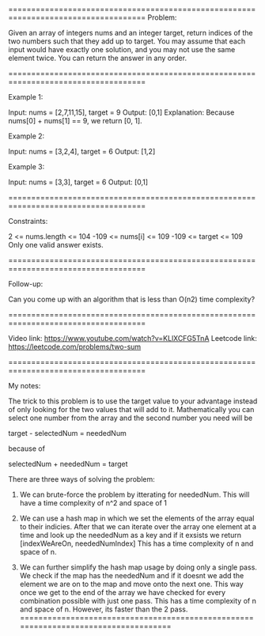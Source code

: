 ====================================================================================
Problem:

Given an array of integers nums and an integer target, 
return indices of the two numbers such that they add up to target.
You may assume that each input would have exactly one solution, 
and you may not use the same element twice.
You can return the answer in any order.

====================================================================================

Example 1:

Input: nums = [2,7,11,15], target = 9
Output: [0,1]
Explanation: Because nums[0] + nums[1] == 9, we return [0, 1].

Example 2:

Input: nums = [3,2,4], target = 6
Output: [1,2]

Example 3:

Input: nums = [3,3], target = 6
Output: [0,1]
 
====================================================================================

Constraints:

2 <= nums.length <= 104
-109 <= nums[i] <= 109
-109 <= target <= 109
Only one valid answer exists.

====================================================================================
 
Follow-up: 

Can you come up with an algorithm that is less than O(n2) time complexity?

====================================================================================

Video link: https://www.youtube.com/watch?v=KLlXCFG5TnA
Leetcode link: https://leetcode.com/problems/two-sum

====================================================================================

My notes:

The trick to this problem is to use the target value to your advantage instead of
only looking for the two values that will add to it.
Mathematically you can select one number from the array and the second number 
you need will be 

target - selectedNum = neededNum

because of

selectedNum + neededNum = target

There are three ways of solving the problem:

1. We can brute-force the problem by itterating for neededNum.
This will have a time complexity of n^2 and space of 1

2. We can use a hash map in which we set the elements of the array equal
to their indicies.
After that we can iterate over the array one element at a time and look up
the neededNum as a key and if it exsists we return [indexWeAreOn, neededNumIndex]
This has a time complexity of n and space of n.

3. We can further simplify the hash map usage by doing only a single pass.
We check if the map has the neededNum and if it doesnt we add the element we are
on to the map and move onto the next one. 
This way once we get to the end of the array we have checked for every combination
possible with just one pass.
This has a time complexity of n and space of n. However, its faster than the 2 pass.
====================================================================================